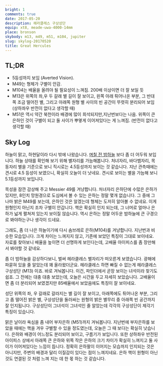 ```yaml
---
bright: 1
comments: true
date: 2017-05-20
description: 헤라클레스 구상성단
equip: xt8, meade-uwa-4000-14mm
place: bronson
skybody: m13, m49, m51, m104, jupiter
slug: skylog-20170520
title: Great Hercules
---
```


## TL;DR

-   5등성까지 보임 (Averted Vision).
-   M49는 형체가 구별이 안감.
-   M104는 배율을 올려야 될 필요성이 느껴짐. 200배 이상이면 더 잘 보일 듯
-   M13은 위쪽의 좌,우 두 갈래 별 길이 잘 보이고,
    왼쪽 아래 튀어나온 부분, 그 반대쪽 조금 떨어진 별, 그리고 아래쪽 원형 별 사이의 빈 공간이 뚜렷히 분리되어 보임
    (상하좌우 반전이 없다고 생각할 때)
-   M51은 역시 약간 북천이라 배경에 많이 희석되지만,지난번보다는 나음.
    위쪽이 큰 은하인 것이 구별이 되고 둘 사이가 뿌옇게 이어져있다는 게 느껴짐. (반전이 없다고 생각할 때)

## Sky Log

하늘이 맑고, 하현달이라 다시 밖에 나왔습니다.
[며칠 전 밤하늘](./2017-05-17-sombrero-galaxy.md) 보다 좀 더 어두워 보입니다.
하늘 상태를 확인해 보기 위해 별자리를 가늠해봅니다.
처녀자리, 바다뱀자리, 목동자리 별을 기준으로 보니 직시로는 4.5등성까지 보이는 것 같습니다.
지난 관측때에는 견시로 4.5 등성이 보였으니, 확실히 오늘이 더 낫네요.
견시로 보이는 별을 가늠해 보니 5.1등성까지 보입니다.

목성을 잠깐 감상해 주고 Messier 49를 겨냥합니다.
처녀자리 은하단에 수많은 은하가 있지만, 8인치 망원경으로 도심에서 볼 수 있는 은하는 정말 몇개 없습니다.
그 중에 그나마 밝은 M49를 보는데, 은하인 것은 알겠는데 형체는 도저히 알아볼 수 없네요.
이게 원형인지 아닌지 조차 구별이 안갑니다.
핵은 확실히 인지 되는데, 그 너머로 얼마나 은하가 넓게 펼쳐져 있는지 보이질 않습니다.
역시 은하는 정말 어두운 밤하늘에 큰 구경으로 봐야하는구나 생각이 드네요.

그래도, 좀 더 나은 하늘이기에 다시 솜브레로 은하(M104)를 겨냥합니다.
지난번과 비슷한 모습입니다.
크게 차이는 느껴지지 않고, 기존에 보았던 특징이 그대로 보이네요.
자료를 찾아보니 배율을 높이면 더 선명하게 보인다는데, 고배율 아이피스를 좀 장만해서 봐야할 것 같네요.

좀 더 밤하늘을 감상하다보니, 벌써 헤라클레스 별자리가 떠오른게 보였습니다.
광해에 파묻혀 있을 줄 알았는데 꽤 올라왔더군요.
헤라클레스 하면 빠질 수 없는게 헤라클레스 구상성단 (M13) 이죠.
바로 겨눠봅니다. 이건, 파인더에서 곧장 보이는 녀석이라 찾기도 쉽죠.
그 전에는 대충 대충 보았는데, 오늘은 시간을 두고 자세히 보았습니다.
고배율이면 좀 더 분리되어 보였겠지만 85배율에서 보았음에도 특징이 잘 보이네요.

성단 위쪽의 좌, 우 갈래로 갈라지는 별 길이 잘 보이고, 아래쪽에도 튀어나온 부분, 그리고 좀 떨어진 밝은 별, 구상성단을 둘러싸는 원형의 밝은 별무리 중 아래쪽 빈 공간까지 잘 인지됩니다.
구상성단이 그녀석이 그녀석인 줄 알았는데 각각의 구상성단이 제각기 특징이 있습니다.

맑은 날이라 욕심을 좀 내어 부자은하 (M51)까지 겨눠봅니다.
지난번에 부자은하를 보았을 때에는 핵을 겨우 구별할 수 있을 정도였는데, 오늘은 그 때 보다는 확실히 낫습니다.
은하와 배경이 어느정도 분리되어 보이고, 구름기가 보입니다.
또한 상하좌우 반전된 아이피스 상에서 아래쪽 큰 은하와 위쪽 작은 은하의 크기 차이가 확실히 느껴지고 둘 사이가 이어져있다는 느낌이 듭니다.
정확히 은하팔이 이어지는 모습까지 인지되는 것은 아니지만, 주변의 배경과 달리 이질감이 있다는 점이 느껴지네요.
은하 핵이 원형이 아닌 것도 연결된 것 처럼 느껴 지는 데 한 몫 하는 것 같습니다.